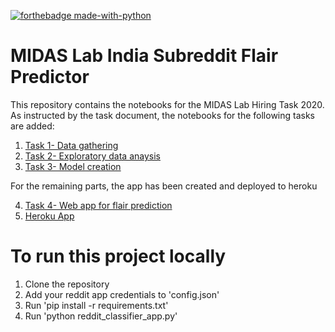 [![forthebadge made-with-python](http://ForTheBadge.com/images/badges/made-with-python.svg)](https://www.python.org/)

# MIDAS Lab India Subreddit Flair Predictor

This repository contains the notebooks for the MIDAS Lab Hiring Task 2020.
As instructed by the task document, the notebooks for the following tasks are added:

1. [Task 1- Data gathering](Part%20I%20-%20Reddit%20Scraper.ipynb)
2. [Task 2- Exploratory data anaysis](https://github.com/janakrajchadha/midas_project/blob/master/Part%20II%20-%20Exploratory%20Data%20Analysis.ipynb)
3. [Task 3- Model creation](https://github.com/janakrajchadha/midas_project/blob/master/Part%20III%20-%20Flair%20Classifier.ipynb)

For the remaining parts, the app has been created and deployed to heroku

4. [Task 4- Web app for flair prediction](reddit_classifier_app.py)
5. [Heroku App](https://rindia-flair-predictor.herokuapp.com/)

# To run this project locally

1. Clone the repository
2. Add your reddit app credentials to 'config.json'
3. Run 'pip install -r requirements.txt'
3. Run 'python reddit_classifier_app.py'

